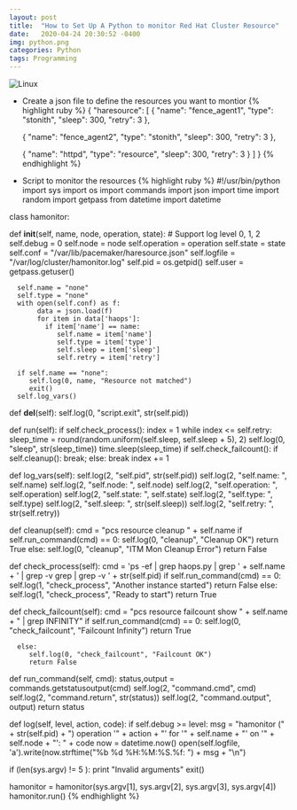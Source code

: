 ```yaml
---
layout: post
title:  "How to Set Up A Python to monitor Red Hat Cluster Resource" 
date:   2020-04-24 20:30:52 -0400
img: python.png
categories: Python
tags: Programming
---
```


![Linux]({{site.baseurl}}/images/python.png)


* Create a json file to define the resources you want to montior
{% highlight ruby %}
{
  "haresource": [
     { "name": "fence_agent1",
       "type": "stonith",
       "sleep": 300,
       "retry": 3
     },

     { "name": "fence_agent2",
       "type": "stonith",
       "sleep": 300,
       "retry": 3
     },

     { "name": "httpd",
       "type": "resource",
       "sleep": 300,
       "retry": 3
     }
  ]
}
{% endhighlight %}

* Script to monitor the resources 
{% highlight ruby %}
#!/usr/bin/python
import sys
import os
import commands
import json
import time
import random
import getpass
from datetime import datetime

class hamonitor:

  def __init__(self, name, node, operation, state):
      # Support log level 0, 1, 2
      self.debug = 0
      self.node = node
      self.operation = operation
      self.state = state
      self.conf = "/var/lib/pacemaker/haresource.json"
      self.logfile = "/var/log/cluster/hamonitor.log"
      self.pid = os.getpid()
      self.user = getpass.getuser()
 
      self.name = "none"
      self.type = "none"
      with open(self.conf) as f:
           data = json.load(f)
           for item in data['haops']:
             if item['name'] == name:
                self.name = item['name']
                self.type = item['type']
                self.sleep = item['sleep']
                self.retry = item['retry']

      if self.name == "none":
         self.log(0, name, "Resource not matched")
         exit()
      self.log_vars()

  def __del__(self):
      self.log(0, "script.exit", str(self.pid))   

  def run(self):
      if self.check_process():
         index = 1
         while index <= self.retry:
           sleep_time =  round(random.uniform(self.sleep, self.sleep + 5), 2)
           self.log(0, "sleep", str(sleep_time))
           time.sleep(sleep_time) 
           if self.check_failcount():
              if self.cleanup():
                 break;
           else:
              break
           index += 1

  def log_vars(self):
      self.log(2, "self.pid", str(self.pid))
      self.log(2, "self.name: ", self.name)
      self.log(2, "self.node: ", self.node)
      self.log(2, "self.operation: ", self.operation)
      self.log(2, "self.state: ", self.state)
      self.log(2, "self.type: ", self.type)
      self.log(2, "self.sleep: ", str(self.sleep))
      self.log(2, "self.retry: ", str(self.retry))

  def cleanup(self):
      cmd = "pcs resource cleanup " + self.name
      if self.run_command(cmd) == 0:
         self.log(0, "cleanup", "Cleanup OK")
         return True
      else:
         self.log(0, "cleanup", "ITM Mon Cleanup Error")
         return False

  def check_process(self):
      cmd = 'ps -ef | grep haops.py | grep ' + self.name + ' | grep -v grep  | grep -v ' + str(self.pid)
      if self.run_command(cmd) == 0:
         self.log(1, "check_process", "Another instance started")
         return False
      else:
         self.log(1, "check_process", "Ready to start")
         return True

  def check_failcount(self):
      cmd = "pcs resource failcount show " + self.name +  " | grep INFINITY"
      if self.run_command(cmd) == 0:
         self.log(0, "check_failcount", "Failcount Infinity")
         return True

      else:
         self.log(0, "check_failcount", "Failcount OK")
         return False

  def run_command(self, cmd):
      status,output = commands.getstatusoutput(cmd)
      self.log(2, "command.cmd", cmd)
      self.log(2, "command.return", str(status))
      self.log(2, "command.output", output)
      return status

  def log(self, level, action, code):
      if self.debug >= level:
         msg = "hamonitor (" + str(self.pid) + ") operation \'" + action + "\' for \'" + self.name + "\' on \'" + self.node + "\': " + code
         now = datetime.now()
         open(self.logfile, 'a').write(now.strftime("%b %d %H:%M:%S.%f: ") + msg + "\n")

if (len(sys.argv) != 5 ):
   print "Invalid arguments"
   exit()
 

hamonitor = hamonitor(sys.argv[1], sys.argv[2], sys.argv[3], sys.argv[4])
hamonitor.run()
{% endhighlight %}
